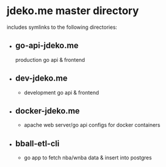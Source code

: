 # jdeko.me master directory
includes symlinks to the following directories:
- ## go-api-jdeko.me
	production go api & frontend
- ## dev-jdeko.me
	- development go api & frontend
- ## docker-jdeko.me
	- apache web server/go api configs for docker containers
- ## bball-etl-cli
	- go app to fetch nba/wnba data & insert into postgres
